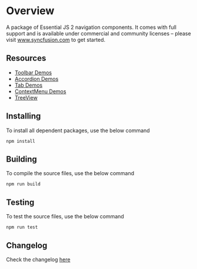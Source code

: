 # Overview

A package of Essential JS 2 navigation components. It comes with full support and is available under commercial and community licenses – please visit www.syncfusion.com to get started.

## Resources

* [Toolbar Demos](http://ej2.syncfusion.com/demos/#/material/toolbar/default.html)
* [Accordion Demos](http://ej2.syncfusion.com/demos/#/material/accordion/default.html)
* [Tab Demos](http://ej2.syncfusion.com/demos/#/material/tab/default.html)
* [ContextMenu Demos](http://ej2.syncfusion.com/demos/#/material/context-menu/context-menu.html)
* [TreeView](http://ej2.syncfusion.com/demos/#/material/treeview/default.html)

## Installing

To install all dependent packages, use the below command

```
npm install
```

## Building

To compile the source files, use the below command

```
npm run build
```

## Testing

To test the source files, use the below command

```
npm run test
```
## Changelog

Check the changelog [here](https://github.com/syncfusion/ej2-navigations/blob/master/CHANGELOG.md)